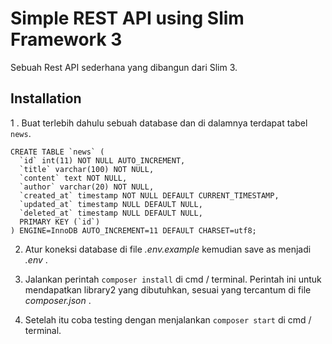 # Simple REST API using Slim Framework 3

Sebuah Rest API sederhana yang dibangun dari Slim 3.

## Installation

1 . Buat terlebih dahulu sebuah database dan di dalamnya terdapat tabel `news`.

```
CREATE TABLE `news` (
  `id` int(11) NOT NULL AUTO_INCREMENT,
  `title` varchar(100) NOT NULL,
  `content` text NOT NULL,
  `author` varchar(20) NOT NULL,
  `created_at` timestamp NOT NULL DEFAULT CURRENT_TIMESTAMP,
  `updated_at` timestamp NULL DEFAULT NULL,
  `deleted_at` timestamp NULL DEFAULT NULL,
  PRIMARY KEY (`id`)
) ENGINE=InnoDB AUTO_INCREMENT=11 DEFAULT CHARSET=utf8;
```

2. Atur koneksi database di file _.env.example_ kemudian save as menjadi _.env_ .

3. Jalankan perintah `composer install` di cmd / terminal. Perintah ini untuk mendapatkan library2 yang dibutuhkan, sesuai yang tercantum di file _composer.json_ .

4. Setelah itu coba testing dengan menjalankan `composer start` di cmd / terminal.
